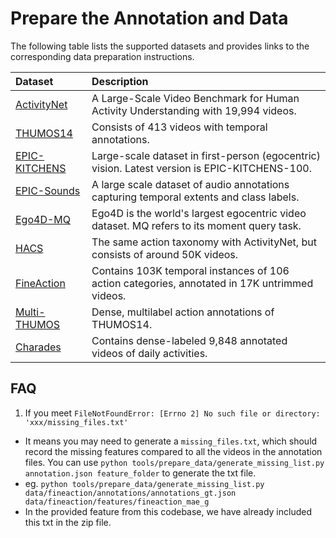 # Prepare the Annotation and Data

The following table lists the supported datasets and provides links to the corresponding data preparation instructions.

| Dataset                                                    | Description                                                                                   |
| :--------------------------------------------------------- | :-------------------------------------------------------------------------------------------- |
| [ActivityNet](/tools/prepare_data/activitynet/README.md)   | A Large-Scale Video Benchmark for Human Activity Understanding with 19,994 videos.            |
| [THUMOS14](/tools/prepare_data/thumos/README.md)           | Consists of 413 videos with temporal annotations.                                             |
| [EPIC-KITCHENS](/tools/prepare_data/epic/README.md)        | Large-scale dataset in first-person (egocentric) vision. Latest version is EPIC-KITCHENS-100. |
| [EPIC-Sounds](/tools/prepare_data/epic_sounds/README.md)    | A large scale dataset of audio annotations capturing temporal extents and class labels.       |
| [Ego4D-MQ](/tools/prepare_data/ego4d/README.md)            | Ego4D is the world's largest egocentric video dataset. MQ refers to its moment query task.    |
| [HACS](/tools/prepare_data/hacs/README.md)                 | The same action taxonomy with ActivityNet, but consists of around 50K videos.                 |
| [FineAction](/tools/prepare_data/fineaction/README.md)     | Contains 103K temporal instances of 106 action categories, annotated in 17K untrimmed videos. |
| [Multi-THUMOS](/tools/prepare_data/multi-thumos/README.md) | Dense, multilabel action annotations of THUMOS14.                                             |
| [Charades](/tools/prepare_data/charades/README.md)         | Contains dense-labeled 9,848 annotated videos of daily activities.                            |


## FAQ

1. If you meet `FileNotFoundError: [Errno 2] No such file or directory: 'xxx/missing_files.txt'`
- It means you may need to generate a `missing_files.txt`, which should record the missing features compared to all the videos in the annotation files. You can use `python tools/prepare_data/generate_missing_list.py annotation.json feature_folder` to generate the txt file.
- eg. `python tools/prepare_data/generate_missing_list.py data/fineaction/annotations/annotations_gt.json  data/fineaction/features/fineaction_mae_g`
- In the provided feature from this codebase, we have already included this txt in the zip file.
